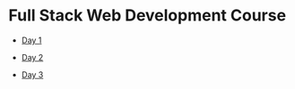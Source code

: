 # Full Stack Web Development Course

- [Day 1](./Day%201)

- [Day 2](./Day%202)

- [Day 3](./Day%203)
